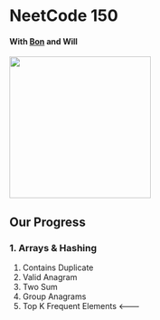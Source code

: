 # NeetCode 150
#### With [Bon](https://github.com/ethanepiscope/neetcode) and Will
<img src="https://github.com/user-attachments/assets/5d59868e-26a3-47db-abcc-11b7fdde5725" width="250px">

## Our Progress
### 1. Arrays & Hashing
1. Contains Duplicate
2. Valid Anagram
3. Two Sum
4. Group Anagrams
5. Top K Frequent Elements  <---
